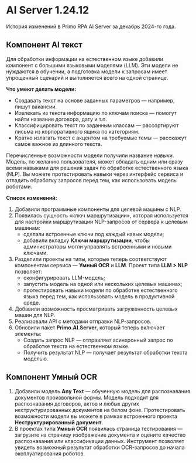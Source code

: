 # AI Server 1.24.12

История изменений в Primo RPA AI Server за декабрь 2024-го года.

## Компонент AI текст

Для обработки информации на естественном языке добавили компонент с большими языковыми моделями (LLM). Эти модели не нуждаются в обучении, а подготовка модели к запросам имеет упрощенный сценарий и выполняется всего на одной странице.

**Что умеют делать модели:**
* Создавать текст на основе заданных параметров — например, пишут вакансии.
* Извлекать из текста информацию по ключам поиска — помогут найти название договора, дату и т.п.
* Классифицировать текст по заданным классам — рассортируют письма из корпоративного ящика по категориям.
* Кратко излагать текст с акцентом на требуемые темы — расскажут самое важное из длинного текста.

Перечисленные возможности модели получили название *навыки*. Модель, по желанию пользователя, может обладать одним или сразу всеми навыками для решения задач по обработке естественного языка (NLP). Вы можете протестировать навыки через интерфейс сервиса и отладить обработку запросов перед тем, как использовать модель роботами.

**Список изменений:**
1. Добавили программные компоненты для целевой машины c NLP.
1. Появилась сущность «ключ маршрутизации», которая используется для настройки маршрутизации NLP-запросов от сервера к целевым машинам:
   * сделали встроенные ключи под каждый навык модели;
   * добавили вкладку **Ключи маршрутизации**, чтобы администраторы могли управлять встроенными и новыми ключами.
1. Разделили проекты на типы, которые теперь соответствуют компонентам сервиса — **Умный OCR** и **LLM**. Проект типа **LLM > NLP** позволяет:
   * сконфигурировать LLM-модель;
   * запустить модель на одной или нескольких целевых машинах;  
   * протестировать навыки модели по обработке естественного языка перед тем, как использовать модель в продуктивной среде.
1. Добавили возможность просматривать загруженность целевых машин для NLP. 
1. Реализовали API с методами отправки NLP-запросов.
1. Обновили пакет **Primo.AI.Server**, который теперь включает элементы:
   * Создать запрос NLP — отправляет асинхронный запрос по обработке текста на естественном языке.
   * Получить результат NLP — получает результат обработки текста моделью.
     

## Компонент Умный OCR

1. Добавили модель **Any Text** — обученную модель для распознавания документов произвольной формы. Модель подходит для распознавания договоров, актов и любых других неструктурированных документов на белом фоне. Протестировать возможности модели вы можете в рамках встроенного проекта **Неструктурированный документ**.
1. В проектах типа **Умный OCR** появилась страница тестирования — загрузите на страницу изображение документа и оцените качество распознавания или классификации данных. Инструмент позволяет увидеть возможный результат обработки OCR-запросов до начала эксплуатирования роботов.

